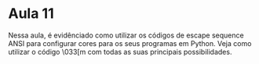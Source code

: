 # Aula 11
Nessa aula, é evidênciado como utilizar os códigos de escape sequence ANSI para configurar cores para os seus programas em Python. Veja como utilizar o código \033[m com todas as suas principais possibilidades.
